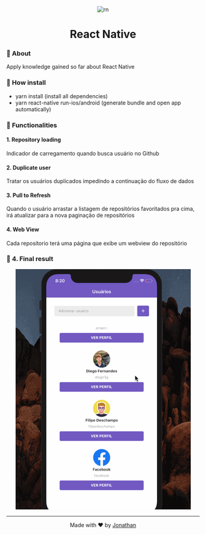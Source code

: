 <p align="center">
    <img alt="rn" src="https://rocketseat.com.br/static/images/update/curso-react-native.svg" width="120px"/>
</p>

<h1 align="center">React Native</h1>

### :rocket: About

Apply knowledge gained so far about React Native

### :rocket: How install
- yarn install (install all dependencies)
- yarn react-native run-ios/android (generate bundle and open app automatically)

### :rocket: Functionalities

#### 1. Repository loading

Indicador de carregamento quando busca usuário no Github

#### 2. Duplicate user

Tratar os usuários duplicados impedindo a continuação do fluxo de dados

#### 3. Pull to Refresh

Quando o usuário arrastar a listagem de repositórios favoritados pra cima, irá atualizar para a nova paginação de repositórios

#### 4. Web View

Cada reposítorio terá uma página que exibe um webview do repositório

### :rocket: 4. Final result

<p align="center">
<img src="assets/gifreactnative.gif" alt="gif"/>
</p>

<hr/>

<p align="center">
Made with ♥ by <a href="https://www.linkedin.com/in/jonathan-barros-franco">Jonathan</a>
</p>

